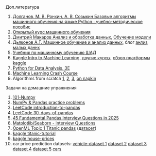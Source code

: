 Доп.литература
1. [Долганов, М. В. Ронкин, А. В. Созыкин Базовые алгоритмы машинного обучения на языке Python : учебно-методическое пособие](https://elar.urfu.ru/handle/10995/122740)
2. [Открытый курс машинного обучения](https://habr.com/ru/companies/ods/articles/322626/)
3. [Дмитрий Макаров Анализ и обработка данных](https://www.dmitrymakarov.ru/data/), [Обучение модели](https://www.dmitrymakarov.ru/learning/)
4. [Дьяконов А.Г. Машинное обучение и анализ данных](https://github.com/Dyakonov/MLDM_BOOK), блог [анлиз малых даннх](https://alexanderdyakonov.wordpress.com/)
5. [Учебник по машинному обучению ШАД](https://education.yandex.ru/handbook/ml)
6. [Kaggle Intro to Machine Learning](https://www.kaggle.com/learn/intro-to-machine-learning), [другие курсы](https://www.kaggle.com/learn), [обзор платформы kaggle](https://habr.com/ru/companies/skillfactory/articles/851814/)
7. [Python for Data Analysis, 3E](https://wesmckinney.com/book/)
8. [Machine Learning Crash Course](https://developers.google.com/machine-learning/crash-course)
9. Algorithms from scratch [1](https://github.com/eriklindernoren/ML-From-Scratch), [2](https://dafriedman97.github.io/mlbook/content/introduction.html), [3](https://www.kaggle.com/code/egazakharenko/all-popular-ml-algorithms-from-scratch-in-python), [on napkin](https://github.com/eriklindernoren/NapkinML)

   
 Задачи на домашние упражнения
 1. [101-Numpy](https://github.com/rougier/numpy-100/blob/master/100_Numpy_exercises.ipynb)
 2. [NumPy & Pandas practice problems](https://www.kaggle.com/discussions/general/306223)
 3. [LeetCode introduction-to-pandas](https://leetcode.com/studyplan/introduction-to-pandas/)
 4. [LeetCode 30-days-of-pandas](https://leetcode.com/studyplan/30-days-of-pandas/)
 5. [45 Fundamental Pandas Interview Questions in 2025](https://github.com/Devinterview-io/pandas-interview-questions)
 6. [Matplotlib/Seaborn - Interview Questions](https://dynamicduniya.com/interview-question/matplotlibseaborn)
 7. [OpenML Topic 1 Titanic pandas](https://github.com/Yorko/mlcourse.ai/blob/main/jupyter_russian/topic01_pandas_data_analysis/lesson1_practice_pandas_titanic.ipynb) ([датасет](https://raw.githubusercontent.com/Yorko/mlcourse.ai/refs/heads/main/data/titanic_train.csv))
 8. [kaggle titanic-tutorial](https://www.kaggle.com/code/alexisbcook/titanic-tutorial)
 9. [kaggle house-prices](https://www.kaggle.com/competitions/house-prices-advanced-regression-techniques/code?competitionId=5407&sortBy=voteCount&excludeNonAccessedDatasources=true)
 10. car price prediction datasets:  [vehicle-dataset 1](https://www.kaggle.com/datasets/nehalbirla/vehicle-dataset-from-cardekho/data) [dataset 2](https://www.kaggle.com/datasets/deepcontractor/car-price-prediction-challenge) [dataset 3](https://www.kaggle.com/datasets/zafarali27/car-price-prediction) [dataset 4](https://www.kaggle.com/datasets/sukhmandeepsinghbrar/car-price-prediction-dataset) [dataset 5](https://www.kaggle.com/datasets/adhurimquku/ford-car-price-prediction) [cars](https://www.kaggle.com/datasets/hydramst/cars-moldova)
